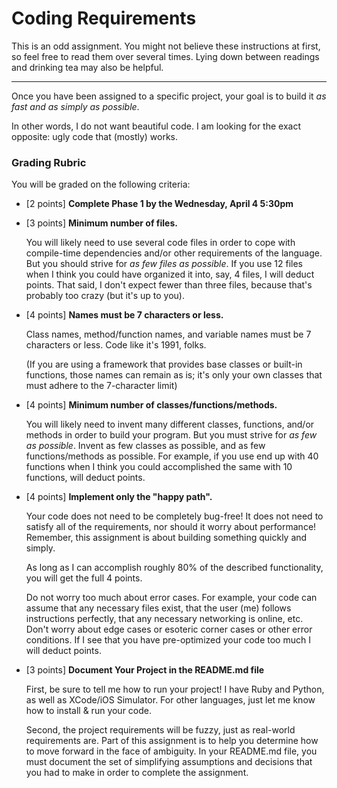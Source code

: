 # Coding Requirements

This is an odd assignment.  You might not believe these instructions
at first, so feel free to read them over several times.  Lying down
between readings and drinking tea may also be helpful.

<hr>

Once you have been assigned to a specific project, your goal
is to build it _as fast and as simply as possible_.  

In other words, I do not want beautiful code.  I am looking
for the exact opposite: ugly code that (mostly) works.

### Grading Rubric

You will be graded on the following criteria:

* [2 points] **Complete Phase 1 by the Wednesday, April 4 5:30pm**

* [3 points] **Minimum number of files.**  

  You will likely need to use
  several code files in order to cope with compile-time dependencies
  and/or other requirements of the language.  But you should strive
  for _as few files as possible_.  If you use 12 files when I think you could
  have organized it into, say, 4 files, I will deduct points.  That said,
  I don't expect fewer than three files, because that's probably too crazy
  (but it's up to you).

* [4 points] **Names must be 7 characters or less.**

  Class names, method/function names, and variable names must be 7 characters or less.  Code like it's 1991, folks.  

  (If you are using
  a framework that provides base classes or built-in functions,
  those names can remain as is; it's only your own classes that
  must adhere to the 7-character limit)

* [4 points] **Minimum number of classes/functions/methods.**  

  You will likely need
  to invent many different classes, functions, and/or methods in order to build   your program.
  But you must strive for _as few as possible_.  Invent as few classes
  as possible, and as few functions/methods as possible.
  For example, if you use end up with 40 functions when I think you could
  accomplished the same with 10 functions, will deduct points.  

* [4 points] **Implement only the "happy path".**

  Your code does not
  need to be completely bug-free! It does not need to satisfy
  all of the requirements, nor should it worry about performance!
  Remember, this assignment is about building something quickly and
  simply.

  As long as I can accomplish roughly 80% of the described
  functionality, you will get the full 4 points.  

  Do not worry too much
  about error cases.  For example, your code can assume
  that any necessary files exist, that the user (me) follows instructions
  perfectly, that any necessary networking is online, etc.  
  Don't worry about edge cases or esoteric corner cases or other error   conditions.  If I see that you have pre-optimized your code too much
  I will deduct points.

* [3 points] **Document Your Project in the README.md file**

  First, be sure to tell me how to run your project!  I have
  Ruby and Python, as well as XCode/iOS Simulator.  For other
  languages, just let me know how to install & run your code.

  Second, the project requirements will be fuzzy, just as
  real-world requirements are.  Part of this assignment is to
  help you determine how to move forward in the face of ambiguity.
  In your README.md file, you must document the set of simplifying
  assumptions and decisions that you had to make in order to
  complete the assignment.
